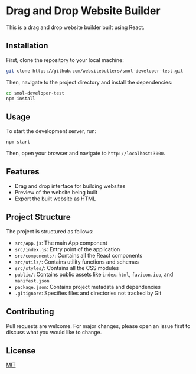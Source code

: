 # Drag and Drop Website Builder

This is a drag and drop website builder built using React.

## Installation

First, clone the repository to your local machine:

```bash
git clone https://github.com/websitebutlers/smol-developer-test.git
```

Then, navigate to the project directory and install the dependencies:

```bash
cd smol-developer-test
npm install
```

## Usage

To start the development server, run:

```bash
npm start
```

Then, open your browser and navigate to `http://localhost:3000`.

## Features

- Drag and drop interface for building websites
- Preview of the website being built
- Export the built website as HTML

## Project Structure

The project is structured as follows:

- `src/App.js`: The main App component
- `src/index.js`: Entry point of the application
- `src/components/`: Contains all the React components
- `src/utils/`: Contains utility functions and schemas
- `src/styles/`: Contains all the CSS modules
- `public/`: Contains public assets like `index.html`, `favicon.ico`, and `manifest.json`
- `package.json`: Contains project metadata and dependencies
- `.gitignore`: Specifies files and directories not tracked by Git

## Contributing

Pull requests are welcome. For major changes, please open an issue first to discuss what you would like to change.

## License

[MIT](https://choosealicense.com/licenses/mit/)
